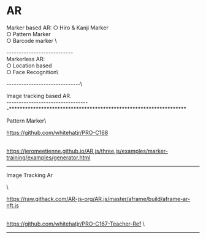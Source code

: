 # AR


Marker based AR:
○ Hiro & Kanji Marker \
○ Pattern Marker \
○ Barcode marker  \


--------------------------- \
Markerless AR:\
○ Location based\
○ Face Recognition\\

------------------------------\

Image tracking based AR.\
---------------------------------\
-******************************************************************

Pattern Marker\


https://github.com/whitehatjr/PRO-C168


\
https://jeromeetienne.github.io/AR.js/three.js/examples/marker-training/examples/generator.html

***********************************************************

Image Tracking Ar


\

https://raw.githack.com/AR-js-org/AR.js/master/aframe/build/aframe-ar-nft.js

\
https://github.com/whitehatjr/PRO-C167-Teacher-Ref
\
********************************************************************
